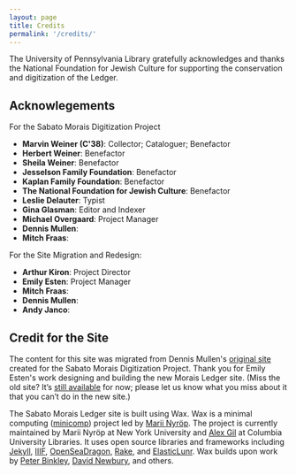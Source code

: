 ```yaml
---
layout: page
title: Credits
permalink: '/credits/'
---
```


The University of Pennsylvania Library gratefully acknowledges and thanks the National Foundation for Jewish Culture for supporting the conservation and digitization of the Ledger.

## Acknowlegements
For the Sabato Morais Digitization Project
- **Marvin Weiner (C'38)**: Collector; Cataloguer; Benefactor
- **Herbert Weiner**: Benefactor
- **Sheila Weiner**: Benefactor
- **Jesselson Family Foundation**: Benefactor
- **Kaplan Family Foundation**: Benefactor
- **The National Foundation for Jewish Culture**: Benefactor
- **Leslie Delauter**: Typist
- **Gina Glasman**: Editor and Indexer
- **Michael Overgaard**: Project Manager
- **Dennis Mullen**:
- **Mitch Fraas**:

For the Site Migration and Redesign: 
- **Arthur Kiron**: Project Director
- **Emily Esten**: Project Manager
- **Mitch Fraas**:
- **Dennis Mullen**:
- **Andy Janco**:

## Credit for the Site
The content for this site was migrated from Dennis Mullen's [original site](https://web.archive.org/web/20220000000000*/http:/sceti.library.upenn.edu/morais/) created for the Sabato Morais Digitization Project. Thank you for Emily Esten's work designing and building the new Morais Ledger site. (Miss the old site? It’s [still available](http://sceti.library.upenn.edu/morais/) for now; please let us know what you miss about it that you can’t do in the new site.)

The Sabato Morais Ledger site is built using Wax. Wax is a minimal computing ([minicomp](https://github.com/minicomp)) project led by [Marii Nyröp](http://marii.info/). The project is currently maintained by Marii Nyröp at New York University and [Alex Gil](https://github.com/elotroalex) at Columbia University Libraries. It uses open source libraries and frameworks including [Jekyll](https://jekyllrb.com), [IIIF](http://iiif.io), [OpenSeaDragon](https://openseadragon.github.io/), [Rake](https://ruby.github.io/rake/), and [ElasticLunr](http://elasticlunr.com/). Wax builds upon work by [Peter Binkley](https://github.com/pbinkley), [David Newbury](https://github.com/workergnome), and others.
